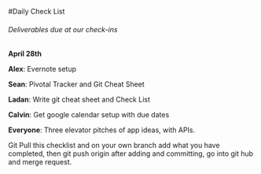 #Daily Check List

<h6> Deliverables due at our check-ins </h6>

**April 28th**

**Alex**: Evernote setup

**Sean**: Pivotal Tracker and Git Cheat Sheet

**Ladan**: Write git cheat sheet and Check List

**Calvin**: Get google calendar setup with due dates

**Everyone**: Three elevator pitches of app ideas, with APIs.
		  
Git Pull this checklist and on your own branch add what you have completed, then git push origin <branch name> after adding and committing, go into git hub and merge request.